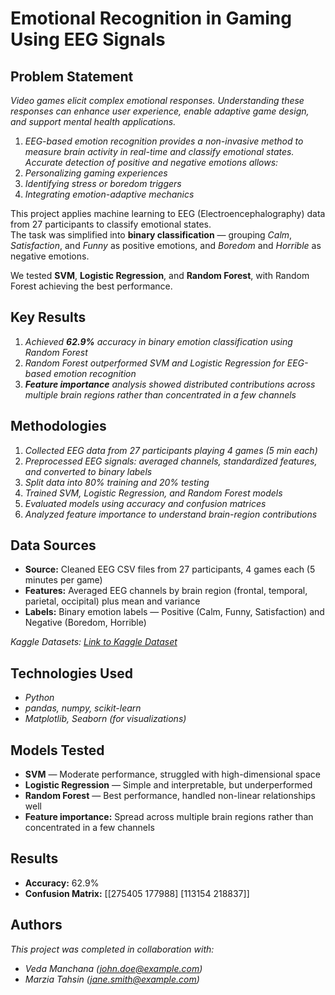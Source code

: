 # Emotional Recognition in Gaming Using EEG Signals

## Problem Statement <!--- do not change this line -->

*Video games elicit complex emotional responses. Understanding these responses can enhance user experience, enable adaptive game design, and support mental health applications.*
1. *EEG-based emotion recognition provides a non-invasive method to measure brain activity in real-time and classify emotional states. Accurate detection of positive and    negative emotions allows:*
2. *Personalizing gaming experiences*
3. *Identifying stress or boredom triggers*
4. *Integrating emotion-adaptive mechanics*

This project applies machine learning to EEG (Electroencephalography) data from 27 participants to classify emotional states.  
The task was simplified into **binary classification** — grouping *Calm*, *Satisfaction*, and *Funny* as positive emotions, and *Boredom* and *Horrible* as negative emotions.

We tested **SVM**, **Logistic Regression**, and **Random Forest**, with Random Forest achieving the best performance.

## Key Results <!--- do not change this line -->

1. *Achieved **62.9%** accuracy in binary emotion classification using Random Forest*
2. *Random Forest outperformed SVM and Logistic Regression for EEG-based emotion recognition*
3. ***Feature importance** analysis showed distributed contributions across multiple brain regions rather than concentrated in a few channels*

## Methodologies <!--- do not change this line -->

1. *Collected EEG data from 27 participants playing 4 games (5 min each)*
2. *Preprocessed EEG signals: averaged channels, standardized features, and converted to binary labels*
3. *Split data into 80% training and 20% testing*
4. *Trained SVM, Logistic Regression, and Random Forest models*
5. *Evaluated models using accuracy and confusion matrices*
6. *Analyzed feature importance to understand brain-region contributions*

## Data Sources <!--- do not change this line -->

- **Source:** Cleaned EEG CSV files from 27 participants, 4 games each (5 minutes per game)  
- **Features:** Averaged EEG channels by brain region (frontal, temporal, parietal, occipital) plus mean and variance  
- **Labels:** Binary emotion labels — Positive (Calm, Funny, Satisfaction) and Negative (Boredom, Horrible)  

*Kaggle Datasets: [Link to Kaggle Dataset](https://www.kaggle.com/datasets/wajahat1064/emotion-recognition-using-eeg-and-computer-games/data)*

## Technologies Used <!--- do not change this line -->

- *Python*
- *pandas, numpy, scikit-learn*
- *Matplotlib, Seaborn (for visualizations)*

## Models Tested
- **SVM** — Moderate performance, struggled with high-dimensional space  
- **Logistic Regression** — Simple and interpretable, but underperformed  
- **Random Forest** — Best performance, handled non-linear relationships well  
- **Feature importance:** Spread across multiple brain regions rather than concentrated in a few channels

## Results
- **Accuracy:** 62.9%  
- **Confusion Matrix:**
[[275405 177988]
[113154 218837]]

## Authors <!--- do not change this line -->

*This project was completed in collaboration with:*
- *Veda Manchana ([john.doe@example.com](mailto:manchana.veda@gmail.com))*
- *Marzia Tahsin ([jane.smith@example.com](mailto:marziat1@umbc.edu))*

